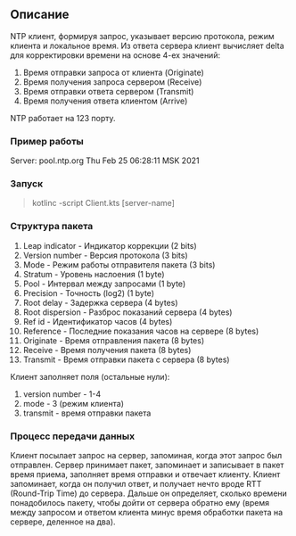 ## Описание
NTP клиент, формируя запрос, указывает версию протокола, режим клиента и локальное время. 
Из ответа сервера клиент вычисляет delta для корректировки времени на основе 4-ех значений:
1. Время отправки запроса от клиента (Originate)
2. Время получения запроса сервером (Receive)
3. Время отправки ответа сервером (Transmit)
4. Время получения ответа клиентом (Arrive)

NTP работает на 123 порту.

### Пример работы

Server: pool.ntp.org
Thu Feb 25 06:28:11 MSK 2021

### Запуск
>kotlinc -script Client.kts [server-name]

### Структура пакета
1. Leap indicator - Индикатор коррекции (2 bits)
2. Version number - Версия протокола (3 bits)
3. Mode - Режим работы отправителя пакета (3 bits)
4. Stratum - Уровень наслоения (1 byte)
5. Pool - Интервал между запросами (1 byte)
6. Precision - Точность (log2) (1 byte)
7. Root delay - Задержка сервера (4 bytes)
8. Root dispersion -  Разброс показаний сервера (4 bytes)
9. Ref id - Идентификатор часов (4 bytes)
10. Reference - Последние показания часов на сервере (8 bytes)
11. Originate - Время отправления пакета (8 bytes)
12. Receive - Время получения пакета (8 bytes)
13. Transmit - Время отправки пакета с сервера (8 bytes)
    
Клиент заполняет поля (остальные нули):
1. version number - 1-4 
2. mode - 3 (режим клиента)
3. transmit - время отправки пакета

### Процесс передачи данных
Клиент посылает запрос на сервер, запоминая, когда этот запрос был отправлен. Сервер принимает пакет, запоминает и записывает в пакет время приема, заполняет время отправки и отвечает клиенту. Клиент запоминает, когда он получил ответ, и получает нечто вроде RTT (Round-Trip Time) до сервера. Дальше он определяет, сколько времени понадобилось пакету, чтобы дойти от сервера обратно ему (время между запросом и ответом клиента минус время обработки пакета на сервере, деленное на два).